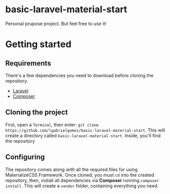 # basic-laravel-material-start
Personal prupose project. But feel free to use it!

# Getting started

## Requirements
There's a few dependencies you need to download before cloning the repository.
  * [Laravel](https://laravel.com)
  * [Composer](https://getcomposer.org/download/)

## Cloning the project
First, open a `Terminal`, then enter:
`git clone https://github.com/lgabrielgomez/basic-laravel-material-start`.
This will create a directory called `basic-laravel-material-start`. Inside, you'll find the repository

## Configuring
The repository comes along with all the required files for using MaterializeCSS Framework.
Once cloned, you must `cd` into the created repository, then, install all dependencies via **Composer** running `composer install`.
This will create a `vendor` folder, containing everything you need.
